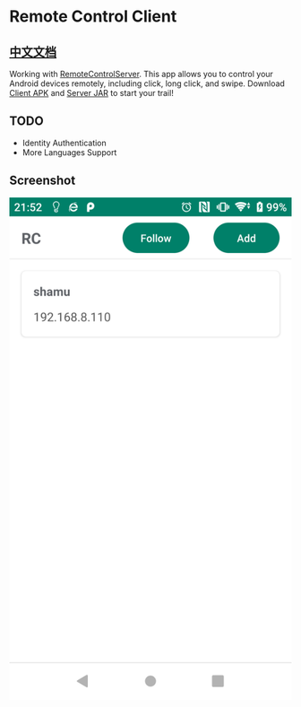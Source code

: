 # Remote Control Client

## [中文文档](https://github.com/miekir163/RemoteControlClient/blob/main/READMECN.md)

Working with [RemoteControlServer](https://github.com/miekir163/RemoteControlServer). This app allows you to control your Android devices remotely, including click, long click, and swipe. Download [Client APK](https://github.com/miekir163/RemoteControlOutput/blob/main/release/V1.0/rt_realease_v1.0.apk) and [Server JAR](https://github.com/miekir163/RemoteControlOutput/blob/main/release/V1.0/rt.jar) to start your trail!

## TODO
 - Identity Authentication
 - More Languages Support

## Screenshot
<img src="https://github.com/miekir163/RemoteControlOutput/blob/main/screenshot/Screenshot_client_1.png?raw=true" />